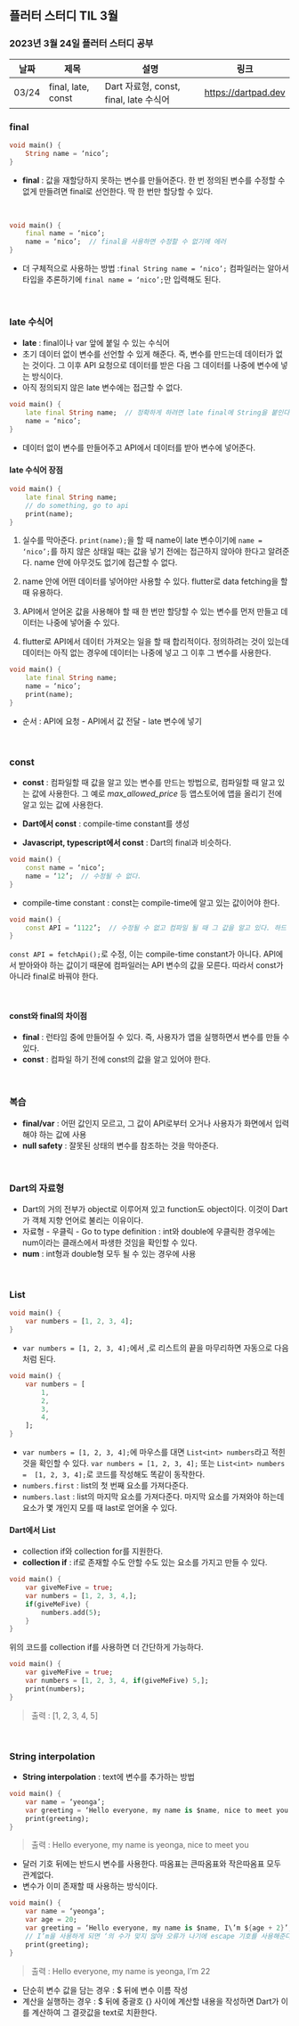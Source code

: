 ## 플러터 스터디 TIL 3월 

###  2023년 3월 24일 플러터 스터디 공부 
| 날짜       | 제목               | 설명                                | 링크                                                                             |
| ---------- | ------------------ | ----------------------------------- | -------------------------------------------------------------------------------- |
| 03/24 | final, late, const  | Dart 자료형, const, final, late 수식어  | https://dartpad.dev |


### final
```dart
void main() {
    String name = ‘nico’;
}
```
* **final** : 값을 재할당하지 못하는 변수를 만들어준다. 한 번 정의된 변수를 수정할 수 없게 만들려면 final로 선언한다. 딱 한 번만 할당할 수 있다.

<br>

```dart
void main() {
    final name = ‘nico’;
    name = ‘nico’;  // final을 사용하면 수정할 수 없기에 에러
}
```

* 더 구체적으로 사용하는 방법 :`final String name = ‘nico’;`
 컴파일러는 알아서 타입을 추론하기에  `final name = ‘nico’;`만 입력해도 된다. 

<br>

### late 수식어
* **late** : final이나 var 앞에 붙일 수 있는 수식어
* 초기 데이터 없이 변수를 선언할 수 있게 해준다. 즉, 변수를 만드는데 데이터가 없는 것이다. 그 이후 API 요청으로 데이터를 받은 다음 그 데이터를 나중에 변수에 넣는 방식이다. 
* 아직 정의되지 않은 late 변수에는 접근할 수 없다.

```dart
void main() {
    late final String name;  // 정확하게 하려면 late final에 String을 붙인다.
    name = ‘nico’;
}
```
* 데이터 없이 변수를 만들어주고 API에서 데이터를 받아 변수에 넣어준다.

#### late 수식어 장점
```dart
void main() {
    late final String name;
    // do something, go to api
    print(name);
}
```
1. 실수를 막아준다. `print(name);`을 할 때 name이 late 변수이기에 `name = ‘nico’;`를 하지 않은 상태일 때는 값을 넣기 전에는 접근하지 않아야 한다고 알려준다. name 안에 아무것도 없기에 접근할 수 없다. 

2. name 안에 어떤 데이터를 넣어야만 사용할 수 있다. flutter로 data fetching을 할 때 유용하다.

3. API에서 얻어온 값을 사용해야 할 때 한 번만 할당할 수 있는 변수를 먼저 만들고 데이터는 나중에 넣어줄 수 있다. 

4. flutter로 API에서 데이터 가져오는 일을 할 때 합리적이다. 정의하려는 것이 있는데 데이터는 아직 없는 경우에 데이터는 나중에 넣고 그 이후 그 변수를 사용한다.
```dart
void main() {
    late final String name;
    name = ‘nico’;
    print(name);
}
```
* 순서 : API에 요청 - API에서 값 전달 - late 변수에 넣기

<br>

### const
* **const** : 컴파일할 때 값을 알고 있는 변수를 만드는 방법으로, 컴파일할 때 알고 있는 값에 사용한다. 그 예로 *max_allowed_price* 등 앱스토어에 앱을 올리기 전에 알고 있는 값에 사용한다.

* **Dart에서 const** : compile-time constant를 생성

* **Javascript, typescript에서 const** : Dart의 final과 비슷하다.

```dart
void main() {
    const name = ‘nico’;
    name = ‘12’;  // 수정될 수 없다. 
}
```
* compile-time constant : const는  compile-time에 알고 있는 값이어야 한다.

```dart
void main() {
    const API = ‘1122’;  // 수정될 수 없고 컴파일 될 때 그 값을 알고 있다. 하드 코딩된 것으로 코드 안에 있는 것이고 복사 붙여넣기가 된 것이다. 
}
```
`const API = fetchApi();`로 수정, 이는 compile-time constant가 아니다. API에서 받아와야 하는 값이기 때문에 컴파일러는 API 변수의 값을 모른다. 따라서 const가 아니라 final로 바꿔야 한다. 

<br>

#### const와 final의 차이점
* **final** : 런타임 중에 만들어질 수 있다. 즉, 사용자가 앱을 실행하면서 변수를 만들 수 있다. 
* **const** : 컴파일 하기 전에 const의 값을 알고 있어야 한다. 

<br>

### 복습
* **final/var** : 어떤 값인지 모르고, 그 값이 API로부터 오거나 사용자가 화면에서 입력해야 하는 값에 사용
* **null safety** : 잘못된 상태의 변수를 참조하는 것을 막아준다.

<br>

### Dart의 자료형
* Dart의 거의 전부가 object로 이루어져 있고 function도 object이다. 이것이 Dart가 객체 지향 언어로 불리는 이유이다.
* 자료형 - 우클릭 - Go to type definition : int와 double에 우클릭한 경우에는 num이라는 클래스에서 파생한 것임을 확인할 수 있다.
* **num** : int형과 double형 모두 될 수 있는 경우에 사용

<br>

### List
```dart
void main() {
    var numbers = [1, 2, 3, 4];
}
```
* `var numbers = [1, 2, 3, 4];`에서 ,로 리스트의 끝을 마무리하면 자동으로 다음처럼 된다.
```dart
void main() {
    var numbers = [
        1,
        2,
        3,
        4,
    ];
}
```
* `var numbers = [1, 2, 3, 4];`에 마우스를 대면 `List<int> numbers`라고 적힌 것을 확인할 수 있다. `var numbers = [1, 2, 3, 4];` 또는 `List<int> numbers =  [1, 2, 3, 4];`로 코드를 작성해도 똑같이 동작한다.
* `numbers.first` : list의 첫 번째 요소를 가져다준다.
* `numbers.last` : list의 마지막 요소를 가져다준다. 마지막 요소를 가져와야 하는데 요소가 몇 개인지 모를 때 last로 얻어올 수 있다.

#### Dart에서 List
* collection if와 collection for를 지원한다. 
* **collection if** : if로 존재할 수도 안할 수도 있는 요소를 가지고 만들 수 있다.
```dart
void main() {
    var giveMeFive = true;
    var numbers = [1, 2, 3, 4,];
    if(giveMeFive) {
        numbers.add(5);
    }
}
```
위의 코드를 collection if를 사용하면 더 간단하게 가능하다.
```dart
void main() {
    var giveMeFive = true;
    var numbers = [1, 2, 3, 4, if(giveMeFive) 5,];
    print(numbers);
}
```
> 출력 : [1, 2, 3, 4, 5] 

<br>

### String interpolation
* **String interpolation** : text에 변수를 추가하는 방법
```dart
void main() {
    var name = ‘yeonga’;
    var greeting = ‘Hello everyone, my name is $name, nice to meet you’;
    print(greeting);
}
```
> 출력 : Hello everyone, my name is yeonga, nice to meet you 

* 달러 기호 뒤에는 반드시 변수를 사용한다. 따옴표는 큰따옴표와 작은따옴표 모두 관계없다.
* 변수가 이미 존재할 때 사용하는 방식이다.
```dart
void main() {
    var name = ‘yeonga’;
    var age = 20;
    var greeting = ‘Hello everyone, my name is $name, I\’m ${age + 2}’;
    // I’m을 사용하게 되면 ‘의 수가 맞지 않아 오류가 나기에 escape 기호를 사용해준다.
    print(greeting);
}
```
> 출력 : Hello everyone, my name is yeonga, I’m 22 

* 단순히 변수 값을 담는 경우 : $ 뒤에 변수 이름 작성
* 계산을 실행하는 경우 : $ 뒤에 중괄호 {} 사이에 계산할 내용을 작성하면 Dart가 이를 계산하여 그 결괏값을 text로 치환한다.